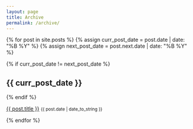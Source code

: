 ```yaml
---
layout: page
title: Archive
permalink: /archive/
---
```


{% for post in site.posts %}
  {% assign curr_post_date = post.date | date: "%B %Y" %}
  {% assign next_post_date = post.next.date | date: "%B %Y" %}
  
  {% if curr_post_date != next_post_date %}<h2>{{ curr_post_date }}</h2>
  {% endif %}

  <p>
    <a href="{{ post.url | prepend:site.baseurl }}">{{ post.title }}</a>
    <small>{{ post.date | date_to_string }}</small>
  </p>
{% endfor %}